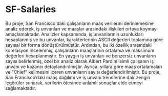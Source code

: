 # SF-Salaries

Bu proje, San Francisco'daki çalışanların maaş verilerini derinlemesine analiz ederek, iş unvanları ve maaşlar arasındaki ilişkileri ortaya koymayı amaçlamaktadır. Analizler kapsamında, iş unvanlarının uzunlukları hesaplanmış ve bu unvanlar, karakterlerinin ASCII değerleri toplamına göre sayısal bir forma dönüştürülmüştür. Ardından, bu iki özellik arasındaki korelasyon incelenmiş, çalışanların maaşlarının ortalama ve maksimum değerleri hesaplanmıştır. En yaygın iş unvanları ve benzersiz unvanların sayısı belirlenmiş, özel bir analiz olarak Albert Pardini isimli çalışanın iş unvanı ve kazancı detaylandırılmıştır. Ayrıca, yıllara göre maaş ortalamaları ve "Chief" kelimesini içeren unvanların sayısı değerlendirilmiştir. Bu proje, San Francisco’daki maaş dağılımı ve iş unvanı trendlerine dair zengin içgörüler sunarak, verilerin ötesinde anlamlı sonuçlar elde etmeyi sağlamaktadır.
